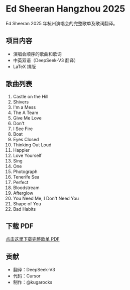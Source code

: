 # Ed Sheeran Hangzhou 2025

Ed Sheeran 2025 年杭州演唱会的完整歌单及歌词翻译。

## 项目内容

- 演唱会顺序的歌曲和歌词
- 中英双语（DeepSeek-V3 翻译）
- LaTeX 排版

## 歌曲列表

1. Castle on the Hill
2. Shivers
3. I'm a Mess
4. The A Team
5. Give Me Love
6. Don't
7. I See Fire
8. Boat
9. Eyes Closed
10. Thinking Out Loud
11. Happier
12. Love Yourself
13. Sing
14. One
15. Photograph
16. Tenerife Sea
17. Perfect
18. Bloodstream
19. Afterglow
20. You Need Me, I Don't Need You
21. Shape of You
22. Bad Habits

## 下载 PDF

[点击这里下载完整歌单 PDF](ed-sheeran-hangzhou-2025.pdf)

## 贡献

- 翻译：DeepSeek-V3
- 代码：Cursor
- 制作：@kugarocks

